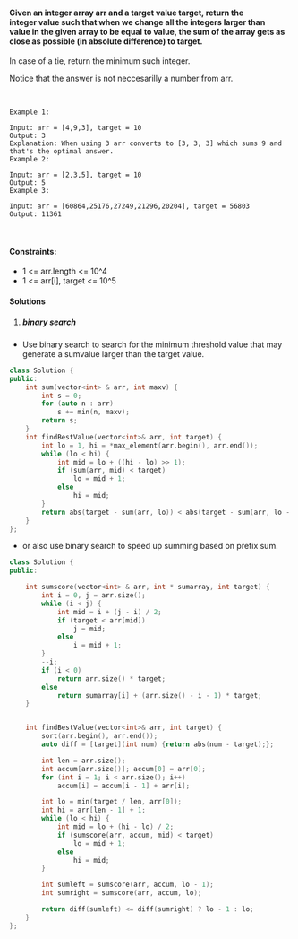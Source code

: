 #### Given an integer array arr and a target value target, return the integer value such that when we change all the integers larger than value in the given array to be equal to value, the sum of the array gets as close as possible (in absolute difference) to target.

In case of a tie, return the minimum such integer.

Notice that the answer is not neccesarilly a number from arr.

 

```
Example 1:

Input: arr = [4,9,3], target = 10
Output: 3
Explanation: When using 3 arr converts to [3, 3, 3] which sums 9 and that's the optimal answer.
Example 2:

Input: arr = [2,3,5], target = 10
Output: 5
Example 3:

Input: arr = [60864,25176,27249,21296,20204], target = 56803
Output: 11361
```
 

#### Constraints:

- 1 <= arr.length <= 10^4
- 1 <= arr[i], target <= 10^5



#### Solutions

1. ##### binary search


- Use binary search to search for the minimum threshold value that may generate a sumvalue larger than the target value.

```cpp
class Solution {
public:
    int sum(vector<int> & arr, int maxv) {
        int s = 0;
        for (auto n : arr)
            s += min(n, maxv);
        return s;
    }
    int findBestValue(vector<int>& arr, int target) {
        int lo = 1, hi = *max_element(arr.begin(), arr.end());
        while (lo < hi) {
            int mid = lo + ((hi - lo) >> 1);
            if (sum(arr, mid) < target)
                lo = mid + 1;
            else
                hi = mid;
        }
        return abs(target - sum(arr, lo)) < abs(target - sum(arr, lo - 1)) ? lo : lo - 1;
    }
};
```



- or also use binary search to speed up summing based on prefix sum.

```cpp
class Solution {
public:

    int sumscore(vector<int> & arr, int * sumarray, int target) {
        int i = 0, j = arr.size();
        while (i < j) {
            int mid = i + (j - i) / 2;
            if (target < arr[mid])
                j = mid;
            else
                i = mid + 1;
        }
        --i;
        if (i < 0)
            return arr.size() * target;
        else
            return sumarray[i] + (arr.size() - i - 1) * target;
    }


    int findBestValue(vector<int>& arr, int target) {
        sort(arr.begin(), arr.end());
        auto diff = [target](int num) {return abs(num - target);};

        int len = arr.size();
        int accum[arr.size()]; accum[0] = arr[0];
        for (int i = 1; i < arr.size(); i++)
            accum[i] = accum[i - 1] + arr[i];

        int lo = min(target / len, arr[0]);
        int hi = arr[len - 1] + 1;
        while (lo < hi) {
            int mid = lo + (hi - lo) / 2;
            if (sumscore(arr, accum, mid) < target)
                lo = mid + 1;
            else
                hi = mid;
        }

        int sumleft = sumscore(arr, accum, lo - 1);
        int sumright = sumscore(arr, accum, lo);

        return diff(sumleft) <= diff(sumright) ? lo - 1 : lo;
    }
};
```